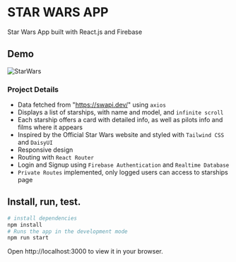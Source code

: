 # STAR WARS APP

Star Wars App built with React.js and Firebase 

## Demo

![StarWars](./src/assets/StarWars.gif)

### Project Details

- Data fetched from "https://swapi.dev/" using `axios`
- Displays a list of starships, with name and model, and `infinite scroll`
- Each starship offers a card with detailed info, as well as pilots info and films where it appears
- Inspired by the Official Star Wars website and styled with `Tailwind CSS` and `DaisyUI`
- Responsive design 
- Routing with `React Router`
- Login and Signup using `Firebase Authentication` and `Realtime Database`
- `Private Routes` implemented, only logged users can access to starships page 

## Install, run, test.

```bash
# install dependencies
npm install
# Runs the app in the development mode
npm run start
```
Open http://localhost:3000 to view it in your browser.

